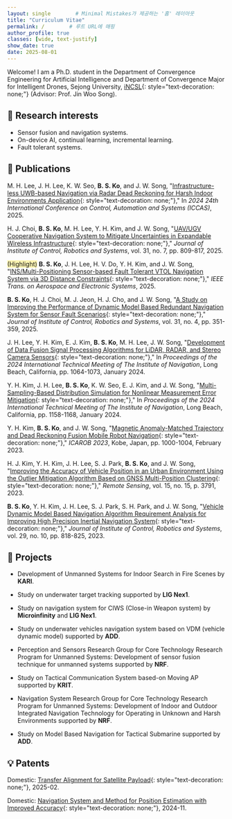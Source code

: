 ```yaml
---
layout: single        # Minimal Mistakes가 제공하는 '홈' 레이아웃
title: "Curriculum Vitae"
permalink: /        # 루트 URL에 매핑
author_profile: true
classes: [wide, text-justify]
show_date: true
date: 2025-08-01
---
```

Welcome! I am a Ph.D. student in the Department of Convergence Engineering for Artificial Intelligence and Department of Convergence Major for Intelligent Drones, Sejong University, [iNCSL](https://sites.google.com/view/incsl/home){: style="text-decoration: none;"} (Advisor: Prof. Jin Woo Song).
## 🎯 Research interests
- Sensor fusion and navigation systems.
- On-device AI, continual learning, incremental learning.
- Fault tolerant systems.

## 📰 Publications
M. H. Lee, J. H. Lee, K. W. Seo, **B. S. Ko**, and J. W. Song, "[Infrastructure-less UWB-based Navigation via Radar Dead Reckoning for Harsh Indoor Environments Application](){: style="text-decoration: none;"}," In *2024 24th International Conference on Control, Automation and Systems (ICCAS)*, 2025.

H. J. Choi, **B. S. Ko**, M. H. Lee, Y. H. Kim, and J. W. Song, "[UAV/UGV Cooperative Navigation System to Mitigate Uncertainties in Expandable Wireless Infrastructure](https://doi.org/10.5302/J.ICROS.2025.25.0081){: style="text-decoration: none;"}," *Journal of Institute of Control, Robotics and Systems*, vol. 31, no. 7, pp. 809-817, 2025.

<span style='background-color:#fff5b1'>(Highlight)</span>  **B. S. Ko**, J. H. Lee, H. V. Do, Y. H. Kim, and J. W. Song, "[INS/Multi-Positioning Sensor-based Fault Tolerant VTOL Navigation System via 3D Distance Constraints](https://doi.org/10.1109/TAES.2025.3584746){: style="text-decoration: none;"}," *IEEE Trans. on Aerospace and Electronic Systems*, 2025.

**B. S. Ko**, H. J. Choi, M. J. Jeon, H. J. Cho, and J. W. Song, "[A Study on Improving the Performance of Dynamic Model Based Redundant Navigation System for Sensor Fault Scenarios](https://www.dbpia.co.kr/journal/articleDetail?nodeId=NODE12125031&language=ko_KR&hasTopBanner=true){: style="text-decoration: none;"}," *Journal of Institute of Control, Robotics and Systems*, vol. 31, no. 4, pp. 351-359, 2025.

J. H. Lee, Y. H. Kim, E. J. Kim, **B. S. Ko**, M. H. Lee, J. W. Song, "[Development of Data Fusion Signal Processing Algorithms for LiDAR, RADAR, and Stereo Camera Sensors](https://www.ion.org/publications/abstract.cfm?articleID=19533){: style="text-decoration: none;"}," In *Proceedings of the 2024 International Technical Meeting of The Institute of Navigation*, Long Beach, California, pp. 1064-1073, January 2024.

Y. H. Kim, J. H. Lee, **B. S. Ko**, K. W. Seo, E. J. Kim, and J. W. Song, "[Multi-Sampling-Based Distribution Simulation for Nonlinear Measurement Error Mitigation](https://www.ion.org/publications/abstract.cfm?articleID=19569){: style="text-decoration: none;"}," In *Proceedings of the 2024 International Technical Meeting of The Institute of Navigation*, Long Beach, California, pp. 1158-1168, January 2024. 

Y. H. Kim, **B. S. Ko**, and J. W. Song, "[Magnetic Anomaly-Matched Trajectory and Dead Reckoning Fusion Mobile Robot Navigation](https://alife-robotics.co.jp/members2023/icarob/data/html/data/POS/POS.pdf){: style="text-decoration: none;"}," *ICAROB 2023*, Kobe, Japan, pp. 1000-1004, February 2023.

H. J. Kim, Y. H. Kim, J. H. Lee, S. J. Park, **B. S. Ko**, and J. W. Song, "[Improving the Accuracy of Vehicle Position in an Urban Environment Using the Outlier Mitigation Algorithm Based on GNSS Multi-Position Clustering](https://www.mdpi.com/2072-4292/15/15/3791){: style="text-decoration: none;"}," *Remote Sensing*, vol. 15, no. 15, p. 3791, 2023. 

**B. S. Ko**, Y. H. Kim, J. H. Lee, S. J. Park, S. H. Park, and J. W. Song, "[Vehicle Dynamic Model Based Navigation Algorithm Requirement Analysis for Improving High Precision Inertial Navigation System](https://www.dbpia.co.kr/journal/articleDetail?nodeId=NODE11532645){: style="text-decoration: none;"}," *Journal of Institute of Control, Robotics and Systems*, vol. 29, no. 10, pp. 818-825, 2023.

## 🔬 Projects
- Development of Unmanned Systems for Indoor Search in Fire Scenes by **KARI**.

- Study on underwater target tracking supported by **LIG Nex1**.

- Study on navigation system for CIWS (Close-in Weapon system) by **Microinfinity** and **LIG Nex1**.

- Study on underwater vehicles navigation system based on VDM (vehicle dynamic model) supported by **ADD**.

- Perception and Sensors Research Group for Core Technology Research Program for Unmanned Systems: Development of sensor fusion technique for unmanned systems supported by **NRF**.

- Study on Tactical Communication System based-on Moving AP supported by **KRIT**.

- Navigation System Research Group for Core Technology Research Program for Unmanned Systems: Development of Indoor and Outdoor Integrated Navigation Technology for Operating in Unknown and Harsh Environments supported by **NRF**.

- Study on Model Based Navigation for Tactical Submarine supported by **ADD**.

## 💡 Patents
Domestic: [Transfer Alignment for Satellite Payload](https://doi.org/10.8080/1020230158694){: style="text-decoration: none;"}, 2025-02.

Domestic: [Navigation System and Method for Position Estimation with Improved Accuracy](https://doi.org/10.8080/1020220101963){: style="text-decoration: none;"}, 2024-11.


